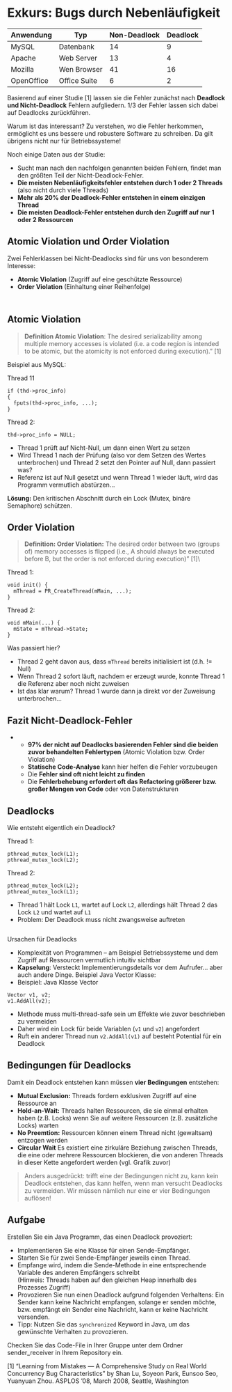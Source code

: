 # Exkurs: Bugs durch Nebenläufigkeit

| Anwendung  | Typ          | Non-Deadlock | Deadlock |
| ---------- | ------------ | ------------ | -------- |
| MySQL      | Datenbank    | 14           | 9        |
| Apache     | Web Server   | 13           | 4        |
| Mozilla    | Wen Browser  | 41           | 16       |
| OpenOffice | Office Suite | 6            | 2        |

Basierend auf einer Studie \[1] lassen sie die Fehler zunächst nach **Deadlock und Nicht-Deadlock** Fehlern aufgliedern. 1/3 der Fehler lassen sich dabei auf Deadlocks zurückführen.

Warum ist das interessant? Zu verstehen, wo die Fehler herkommen, ermöglicht es uns bessere und robustere Software zu schreiben. Da gilt übrigens nicht nur für Betriebssysteme!

Noch einige Daten aus der Studie:

* Sucht man nach den nachfolgen genannten beiden Fehlern, findet man den größten Teil der Nicht-Deadlock-Fehler.
* **Die meisten Nebenläufigkeitsfehler entstehen durch 1 oder 2 Threads** (also nicht durch viele Threads)
* **Mehr als 20% der Deadlock-Fehler entstehen in einem einzigen Thread**
* **Die meisten Deadlock-Fehler entstehen durch den Zugriff auf nur 1 oder 2 Ressourcen**

## Atomic Violation und Order Violation

Zwei Fehlerklassen bei Nicht-Deadlocks sind für uns von besonderem Interesse:

* **Atomic Violation** (Zugriff auf eine geschützte Ressource)
* **Order Violation** (Einhaltung einer Reihenfolge)

\
Atomic Violation
----------------

> **Definition Atomic Violation**: The desired serializability among multiple memory accesses is violated (i.e. a code region is intended to be atomic, but the atomicity is not enforced during execution).” \[1]

Beispiel aus MySQL:

Thread 11

```
if (thd->proc_info) 
{ 
  fputs(thd->proc_info, ...); 
}
```

Thread 2:

```
thd->proc_info = NULL;
```

* Thread 1 prüft auf Nicht-Null, um dann einen Wert zu setzen
* Wird Thread 1 nach der Prüfung (also vor dem Setzen des Wertes unterbrochen) und Thread 2 setzt den Pointer auf Null, dann passiert was?
* Referenz ist auf Null gesetzt und wenn Thread 1 wieder läuft, wird das Programm vermutlich abstürzen…

**Lösung:** Den kritischen Abschnitt durch ein Lock (Mutex, binäre Semaphore) schützen.

## Order Violation

> **Definition: Order Violation:** The desired order between two (groups of) memory accesses is flipped (i.e., A should always be executed before B, but the order is not enforced during execution)” \[1]\
>

Thread 1:

```
void init() {
  mThread = PR_CreateThread(mMain, ...);
}
```

Thread 2:

```
void mMain(...) {
  mState = mThread->State;
}
```

Was passiert hier?

* Thread 2 geht davon aus, dass `mThread` bereits initialisiert ist (d.h. != Null)
* Wenn Thread 2 sofort läuft, nachdem er erzeugt wurde, konnte Thread 1 die Referenz aber noch nicht zuweisen
* Ist das klar warum? Thread 1 wurde dann ja direkt vor der Zuweisung unterbrochen…

## **Fazit Nicht-Deadlock-Fehler**

*
  * **97% der nicht auf Deadlocks basierenden Fehler sind die beiden zuvor behandelten Fehlertypen** (Atomic Violation bzw. Order Violation)
  * **Statische Code-Analyse** kann hier helfen die Fehler vorzubeugen
  * Die **Fehler sind oft nicht leicht zu finden**
  * Die **Fehlerbehebung erfordert oft das Refactoring größerer bzw. großer Mengen von Code** oder von Datenstrukturen

## Deadlocks

Wie entsteht eigentlich ein Deadlock?

Thread 1:&#x20;

```
pthread_mutex_lock(L1); 
pthread_mutex_lock(L2);
```

Thread 2:

```
pthread_mutex_lock(L2); 
pthread_mutex_lock(L1);
```

* Thread 1 hält Lock `L1`, wartet auf Lock `L2`, allerdings hält Thread 2 das Lock `L2` und wartet auf `L1`
* Problem: Der Deadlock muss nicht zwangsweise auftreten

<figure><img src="https://raw.githubusercontent.com/aheil/os/main/img/os.09_1.deadlock.png" alt=""><figcaption></figcaption></figure>

Ursachen für Deadlocks

* Komplexität von Programmen – am Beispiel Betriebssysteme und dem Zugriff auf Ressourcen vermutlich intuitiv sichtbar
* **Kapselung**: Versteckt Implementierungsdetails vor dem Aufrufer… aber auch andere Dinge. Beispiel Java Vector Klasse:
* Beispiel: Java Klasse Vector

```
Vector v1, v2;
v1.AddAll(v2); 
```

* Methode muss multi-thread-safe sein um Effekte wie zuvor beschrieben zu vermeiden
* Daher wird ein Lock für beide Variablen (`v1` und `v2`) angefordert
* Ruft ein anderer Thread nun `v2.AddAll(v1)` auf besteht Potential für ein Deadlock

## **Bedingungen für Deadlocks**

Damit ein Deadlock entstehen kann müssen **vier Bedingungen** entstehen:

* **Mutual Exclusion:** Threads fordern exklusiven Zugriff auf eine Ressource an
* **Hold-an-Wait:** Threads halten Ressourcen, die sie einmal erhalten haben (z.B. Locks) wenn Sie auf weitere Ressourcen (z.B. zusätzliche Locks) warten
* **No Preemtion:** Ressourcen können einem Thread nicht (gewaltsam) entzogen werden
* **Circular Wait** Es existiert eine zirkuläre Beziehung zwischen Threads, die eine oder mehrere Ressourcen blockieren, die von anderen Threads in dieser Kette angefordert werden (vgl. Grafik zuvor)

> Anders ausgedrückt: trifft eine der Bedingungen nicht zu, kann kein Deadlock entstehen, das kann helfen, wenn man versucht Deadlocks zu vermeiden. Wir müssen nämlich nur eine er vier Bedingungen auflösen!

## Aufgabe

Erstellen Sie ein Java Programm, das einen Deadlock provoziert:&#x20;

* Implementieren Sie eine Klasse für einen Sende-Empfänger.&#x20;
* Starten Sie für zwei Sende-Empfänger jeweils einen Thread.
* Empfange wird, indem die Sende-Methode in eine entsprechende Variable des anderen Empfängers schreibt\
  (Hinweis: Threads haben auf den gleichen Heap innerhalb des Prozesses Zugriff)
* Provozieren Sie nun einen Deadlock aufgrund folgenden Verhaltens: Ein Sender kann keine Nachricht empfangen, solange er senden möchte, bzw. empfängt ein Sender eine Nachricht, kann er keine Nachricht versenden.&#x20;
* Tipp: Nutzen Sie das `synchronized` Keyword in Java, um das gewünschte Verhalten zu provozieren.&#x20;

Checken Sie das Code-File in Ihrer Gruppe unter dem Ordner  sender\_receiver in Ihrem Repository ein.

\[1] “Learning from Mistakes — A Comprehensive Study on Real World Concurrency Bug Characteristics” by Shan Lu, Soyeon Park, Eunsoo Seo, Yuanyuan Zhou. ASPLOS ’08, March 2008, Seattle, Washington
